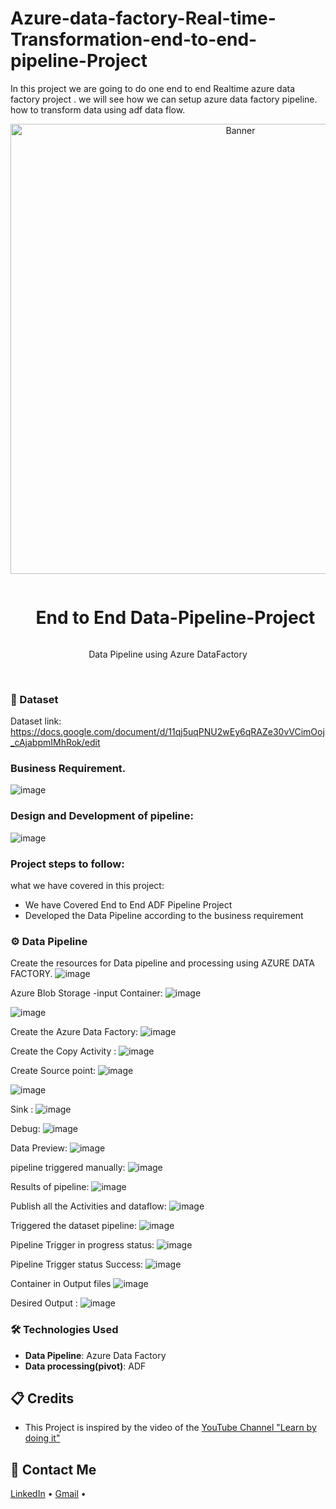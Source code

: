 # Azure-data-factory-Real-time-Transformation-end-to-end-pipeline-Project
In this project we are going to do one end to end Realtime azure data factory project . we will see how we can setup azure data factory pipeline. how to transform data using adf data flow.

<div align="center">
  <a href="#">
    <img src="https://github.com/zBalachandar/Azure-data-factory-Real-time-Transformation-end-to-end-Pipeline-Project-10/blob/531ef59f65fb8326a86e172d8802420763c92ad9/Assets/AZURE%20portal%20ov.png" alt="Banner" width="720">
  </a>

  <div id="user-content-toc">
    <ul>
      <summary><h1 style="display: inline-block;"> End to End Data-Pipeline-Project </h1></summary>
    </ul>
  </div>
  
  <p>Data Pipeline using Azure DataFactory</p>
</div>
<br>

### 💾 Dataset
Dataset link: https://docs.google.com/document/d/11qj5uqPNU2wEy6qRAZe30vVCimOoj_cAjabpmIMhRok/edit

### Business Requirement.
![image](https://github.com/zBalachandar/Azure-data-factory-Real-time-Transformation-end-to-end-Pipeline-Project-10/blob/531ef59f65fb8326a86e172d8802420763c92ad9/Assets/business%20req.jpg)

### Design and Development of pipeline:
![image](https://github.com/zBalachandar/Azure-data-factory-Real-time-Transformation-end-to-end-Pipeline-Project-10/blob/531ef59f65fb8326a86e172d8802420763c92ad9/Assets/sink%20config%20in%20ADF.png)


### Project steps to follow: 
what we have covered in this project:

- We have Covered End to End ADF Pipeline Project 
- Developed the Data Pipeline according to the business requirement


<a name="data-transformation"></a>
### ⚙️ Data Pipeline
 Create the resources for Data pipeline and processing using AZURE DATA FACTORY.
![image](https://github.com/zBalachandar/Azure-data-factory-Real-time-Transformation-end-to-end-Pipeline-Project-10/blob/531ef59f65fb8326a86e172d8802420763c92ad9/Assets/AZURE%20portal%20ov.png)

Azure Blob Storage -input Container:
![image](https://github.com/zBalachandar/Azure-data-factory-Real-time-Transformation-end-to-end-Pipeline-Project-10/blob/93b868a93a4f407a27143a8797420ce942ebc83d/Assets/AZURE%20Datalake%20storage%20containers.png)

![image](https://github.com/zBalachandar/Azure-data-factory-Real-time-Transformation-end-to-end-Pipeline-Project-10/blob/531ef59f65fb8326a86e172d8802420763c92ad9/Assets/Input%20sales%20data%20file.png)

Create the Azure Data Factory:
![image](https://github.com/zBalachandar/Azure-data-factory-Real-time-Transformation-end-to-end-Pipeline-Project-10/blob/531ef59f65fb8326a86e172d8802420763c92ad9/Assets/Datafactory%20ov.png)

Create the Copy Activity :
![image](https://github.com/zBalachandar/Azure-data-factory-Real-time-Transformation-end-to-end-Pipeline-Project-10/blob/531ef59f65fb8326a86e172d8802420763c92ad9/Assets/Datafactory%20ov.png)

Create Source point: 
![image](https://github.com/zBalachandar/Azure-data-factory-Real-time-Transformation-end-to-end-Pipeline-Project-10/blob/93b868a93a4f407a27143a8797420ce942ebc83d/Assets/dataflow%20source.png)

![image](https://github.com/zBalachandar/Azure-data-factory-Real-time-Transformation-end-to-end-Pipeline-Project-10/blob/93b868a93a4f407a27143a8797420ce942ebc83d/Assets/pivot%20transformation%20in%20ADF.png)

Sink :
![image](https://github.com/zBalachandar/Azure-data-factory-Real-time-Transformation-end-to-end-Pipeline-Project-10/blob/93b868a93a4f407a27143a8797420ce942ebc83d/Assets/sink%20config%20in%20ADF.png)

 Debug:
![image](https://github.com/zBalachandar/Azure-data-factory-Real-time-Transformation-end-to-end-Pipeline-Project-10/blob/93b868a93a4f407a27143a8797420ce942ebc83d/Assets/Dataflow%20debug.png)

Data Preview:
![image](https://github.com/zBalachandar/Azure-data-factory-Real-time-Transformation-end-to-end-Pipeline-Project-10/blob/93b868a93a4f407a27143a8797420ce942ebc83d/Assets/Sales%20data%20preview%20in%20adf.png)

pipeline triggered manually:
![image](https://github.com/zBalachandar/Azure-data-factory-Real-time-Transformation-end-to-end-Pipeline-Project-10/blob/93b868a93a4f407a27143a8797420ce942ebc83d/Assets/pipeline%20triggered.png)

Results of pipeline:
![image](https://github.com/zBalachandar/Azure-data-factory-Real-time-Transformation-end-to-end-Pipeline-Project-10/blob/93b868a93a4f407a27143a8797420ce942ebc83d/Assets/Success%20results%20in%20ADF%20preview%20data.png)

Publish all the Activities and dataflow:
![image](https://github.com/zBalachandar/Azure-data-factory-Real-time-Transformation-end-to-end-Pipeline-Project-10/blob/93b868a93a4f407a27143a8797420ce942ebc83d/Assets/pipeline%20publish.png)

Triggered the dataset pipeline:
![image](https://github.com/zBalachandar/Azure-data-factory-Real-time-Transformation-end-to-end-Pipeline-Project-10/blob/93b868a93a4f407a27143a8797420ce942ebc83d/Assets/pipeline%20triggered.png)

Pipeline Trigger in progress status:
![image](https://github.com/zBalachandar/Azure-data-factory-Real-time-Transformation-end-to-end-Pipeline-Project-10/blob/93b868a93a4f407a27143a8797420ce942ebc83d/Assets/pipeline%20triggered%20inn%20progess.png)

Pipeline Trigger status Success:
![image](https://github.com/zBalachandar/Azure-data-factory-Real-time-Transformation-end-to-end-Pipeline-Project-10/blob/93b868a93a4f407a27143a8797420ce942ebc83d/Assets/pipeline%20ran%20success.png)

Container in Output files
![image](https://github.com/zBalachandar/Azure-data-factory-Real-time-Transformation-end-to-end-Pipeline-Project-10/blob/93b868a93a4f407a27143a8797420ce942ebc83d/Assets/output%20file%20succeed.png)

Desired Output :
![image](https://github.com/zBalachandar/Azure-data-factory-Real-time-Transformation-end-to-end-Pipeline-Project-10/blob/93b868a93a4f407a27143a8797420ce942ebc83d/Assets/output%20file%20edit%20view..Desired%20results%20end.png)





### 🛠️ Technologies Used

- **Data Pipeline**: Azure Data Factory
- **Data processing(pivot)**: ADF

<a name="credits"></a>
## 📋 Credits

- This Project is inspired by the video of the [YouTube Channel "Learn by doing it"](https://www.youtube.com/watch?v=pMqnvXgPKlI&list=PLOlK8ytA0MghGmAAT8W2u7VYmICdzeU5t&index=1&t=96s)  

<a name="contact"></a>
## 📨 Contact Me

[LinkedIn](https://www.linkedin.com/in/balachandars2022/) •
[Gmail](balachandar2014elu@gmail.com)  •

